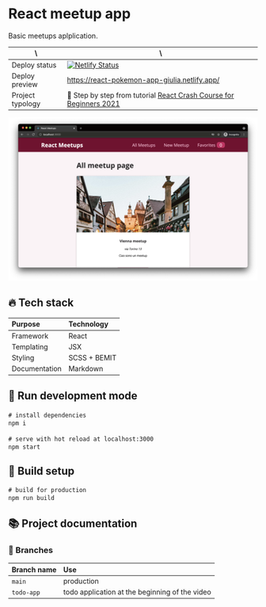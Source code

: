 # React meetup app

Basic meetups aplplication.

| \                | \                                                                                                                                                                             |
| ---------------- | ----------------------------------------------------------------------------------------------------------------------------------------------------------------------------- |
| Deploy status    | [![Netlify Status](https://api.netlify.com/api/v1/badges/4b341266-e305-4e51-a1b9-00f901080f12/deploy-status)](https://app.netlify.com/sites/react-pokemon-app-giulia/deploys) |
| Deploy preview   | https://react-pokemon-app-giulia.netlify.app/                                                                                                                                 |
| Project typology | 📒 Step by step from tutorial [React Crash Course for Beginners 2021](https://www.youtube.com/watch?v=Dorf8i6lCuk)                                                            |

![project preview](docs/project-preview.png)

## 🔥 Tech stack

| Purpose       | Technology   |
| :------------ | :----------- |
| Framework     | React        |
| Templating    | JSX          |
| Styling       | SCSS + BEMIT |
| Documentation | Markdown     |

## 🌊 Run development mode

```shell
# install dependencies
npm i

# serve with hot reload at localhost:3000
npm start
```

## 🧳 Build setup

```shell
# build for production
npm run build
```

## 📚 Project documentation

### 🌿 Branches

| Branch name | Use                                            |
| :---------- | :--------------------------------------------- |
| `main`      | production                                     |
| `todo-app`  | todo application at the beginning of the video |

